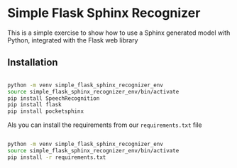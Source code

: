 # Simple Flask Sphinx Recognizer

This is a simple exercise to show how to use a Sphinx generated model with Python, integrated
with the Flask web library

## Installation

```bash

python -m venv simple_flask_sphinx_recognizer_env
source simple_flask_sphinx_recognizer_env/bin/activate
pip install SpeechRecognition
pip install flask
pip install pocketsphinx
```

Als you can install the requirements from our `requirements.txt` file

```bash

python -m venv simple_flask_sphinx_recognizer_env
source simple_flask_sphinx_recognizer_env/bin/activate
pip install -r requirements.txt
```
